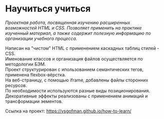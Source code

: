 # Научиться учиться

_Проектная работа, посвященная изучению расширенных возможностей HTML и CSS. Позволяет применить на практике изученный материал, а также содержит полезную информацию по организации учебного процесса._

Написан на "чистом" HTML с применением каскадных таблиц стилей - CSS.  
Именование классов и организация файлов осуществляется по методологии БЭМ.  
Проект структурирован с ипользованием семантических тегов, применена flexbox-вёрстка.  
На веб-страницу, с помощью iframe, добавлены файлы сторонних ресурсов.  
По необходимости используются разные виды позиционирования.  
Декоративные эффекты реализованы с применением анимаций и трансформации эементов.  

Ссылка на проект: https://vsgofman.github.io/how-to-learn/
